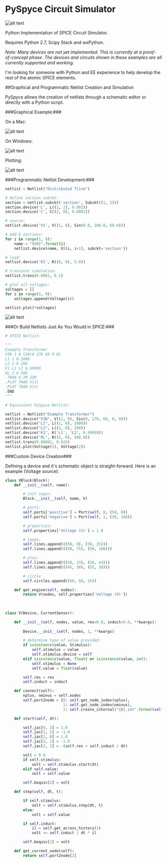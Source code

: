 PySpyce Circuit Simulator
=========================


![alt text](https://github.com/josephmhood/PySpyce/blob/master/Artwork/screenshot_9.png "")


Python Implementation of SPICE Circuit Simulator. 

Requires Python 2.7, Scipy Stack and wxPython.

*Note: Many devices are not yet implemented. This is currently at a proof-of-concept phase. The devices and circuits shown in these examples are all currently supported and working.*

I'm looking for someone with Python and EE experience to help develop the rest of the atomic SPICE elements.


##Graphical and Programmatic Netlist Creation and Simulation

PySpyce allows the creation of netlists through a schematic editor or directly with a Python script.


###Graphical Example:###

On a Mac:

![alt text](https://github.com/josephmhood/PySpyce/blob/master/Artwork/screenshot_10.png "")

On Windows:

![alt text](https://github.com/josephmhood/PySpyce/blob/master/Artwork/boost_schem.png "")

Plotting:

![alt text](https://github.com/josephmhood/PySpyce/blob/master/Artwork/boost_chart.png "")

###Programmatic Netlist Development:###

```python
netlist = Netlist("Distributed Tline")

# define section subckt:
section = netlist.subckt('section', Subckt((1, 2)))
section.device('L', L((1, 2), 0.001))
section.device('C', C((2, 0), 0.0001))

# source:
netlist.device('V1', V((1, 0), Sin(0.0, 100.0, 60.0)))

# add 6 sections:
for i in range(1, 8):
    name = "X{0}".format(i)
    netlist.device(name, X((i, i+1), subckt='section'))

# load:
netlist.device('R1', R((8, 0), 5.0))

# transient simulation:
netlist.trans(0.0001, 0.1)

# plot all voltages:
voltages = []
for i in range(1, 9):
    voltages.append(Voltage(i))

netlist.plot(*voltages)
```
![alt text](https://github.com/josephmhood/PySpyce/blob/master/Artwork/screen_5.png "")


###Or Build Netlists Just As You Would in SPICE:###

```python
# SPICE Netlist:

""" 
Example Transformer
VIN 1 0 SIN(0 170 60 0 0)
L1 1 0 2000
L2 2 0 200
K1 L1 L2 0.99999
RL 2 0 500
.TRAN 0.2M 25M
.PLOT TRAN V(1)
.PLOT TRAN V(2)
.END
"""

# Equivalent PySpyce Netlist:

netlist = Netlist("Example Transformer")
netlist.device("V1N", V((1, 0), Sin(0, 170, 60, 0, 0)))
netlist.device("L1", L((1, 0), 2000))
netlist.device("L2", L((2, 0), 200))
netlist.device("K1", K('L1', 'L2', 0.99999))
netlist.device("RL", R((2, 0), 500.0))
netlist.trans(0.00002, 0.025)
netlist.plot(Voltage(1), Voltage(2))
```

###Custom Device Creation###

Defining a device and it's schematic object is straight-forward. Here is an example (Voltage source):

```python
class VBlock(Block):
    def __init__(self, name):

        # init super:
        Block.__init__(self, name, V)

        # ports:
        self.ports['positive'] = Port(self, 0, (50, 0))
        self.ports['negative'] = Port(self, 1, (50, 100))

        # properties:
        self.properties['Voltage (V)'] = 1.0

        # leads:
        self.lines.append(((50, 0), (50, 25)))
        self.lines.append(((50, 75), (50, 100)))

        # plus:
        self.lines.append(((50, 33), (50, 43)))
        self.lines.append(((45, 38), (55, 38)))

        # circle
        self.circles.append((50, 50, 25))

    def get_engine(self, nodes):
        return V(nodes, self.properties['Voltage (V)'])
        
        
        
class V(Device, CurrentSensor):

    def __init__(self, nodes, value, res=0.0, induct=0.0, **kwargs):
    
        Device.__init__(self, nodes, 1, **kwargs)

        # determine type of value provided:
        if isinstance(value, Stimulus):
            self.stimulus = value
            self.stimulus.device = self
        elif isinstance(value, float) or isinstance(value, int):
            self.stimulus = None
            self.value = float(value)

        self.res = res
        self.induct = induct

    def connect(self):
        nplus, nminus = self.nodes
        self.port2node = {0: self.get_node_index(nplus),
                          1: self.get_node_index(nminus),
                          2: self.create_internal("{0}_int".format(self.name))}

    def start(self, dt):

        self.jac[0, 2] = 1.0
        self.jac[1, 2] = -1.0
        self.jac[2, 0] = 1.0
        self.jac[2, 1] = -1.0
        self.jac[2, 2] = -(self.res + self.induct / dt)

        volt = 0.0
        if self.stimulus:
            volt = self.stimulus.start(dt)
        elif self.value:
            volt = self.value

        self.bequiv[2] = volt

    def step(self, dt, t):

        if self.stimulus:
            volt = self.stimulus.step(dt, t)
        else:
            volt = self.value

        if self.induct:
            il = self.get_across_history(2)
            volt += self.induct / dt * il

        self.bequiv[2] = volt

    def get_current_node(self):
        return self.port2node[2]
```


